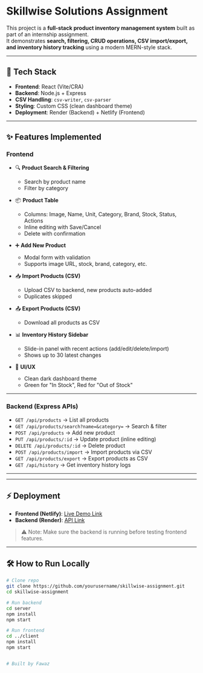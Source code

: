 # Skillwise Solutions Assignment

This project is a **full-stack product inventory management system** built as part of an internship assignment.  
It demonstrates **search, filtering, CRUD operations, CSV import/export, and inventory history tracking** using a modern MERN-style stack.

---

## 🚀 Tech Stack
- **Frontend**: React (Vite/CRA)  
- **Backend**: Node.js + Express  
- **CSV Handling**: `csv-writer`, `csv-parser`  
- **Styling**: Custom CSS (clean dashboard theme)  
- **Deployment**: Render (Backend) + Netlify (Frontend)  

---

## ✨ Features Implemented

### Frontend
- 🔍 **Product Search & Filtering**  
  - Search by product name  
  - Filter by category  

- 📦 **Product Table**  
  - Columns: Image, Name, Unit, Category, Brand, Stock, Status, Actions  
  - Inline editing with Save/Cancel  
  - Delete with confirmation  

- ➕ **Add New Product**  
  - Modal form with validation  
  - Supports image URL, stock, brand, category, etc.  

- 📥 **Import Products (CSV)**  
  - Upload CSV to backend, new products auto-added  
  - Duplicates skipped  

- 📤 **Export Products (CSV)**  
  - Download all products as CSV  

- 📊 **Inventory History Sidebar**  
  - Slide-in panel with recent actions (add/edit/delete/import)  
  - Shows up to 30 latest changes  

- 🎨 **UI/UX**  
  - Clean dark dashboard theme  
  - Green for "In Stock", Red for "Out of Stock"  

---

### Backend (Express APIs)
- `GET /api/products` → List all products  
- `GET /api/products/search?name=&category=` → Search & filter  
- `POST /api/products` → Add new product  
- `PUT /api/products/:id` → Update product (inline editing)  
- `DELETE /api/products/:id` → Delete product  
- `POST /api/products/import` → Import products via CSV  
- `GET /api/products/export` → Export products as CSV  
- `GET /api/history` → Get inventory history logs  

---


---

## ⚡ Deployment
- **Frontend (Netlify)**: [Live Demo Link]()  
- **Backend (Render)**: [API Link]()  

> ⚠️ Note: Make sure the backend is running before testing frontend features.

---


## 🛠️ How to Run Locally
```bash
# Clone repo
git clone https://github.com/yourusername/skillwise-assignment.git
cd skillwise-assignment

# Run backend
cd server
npm install
npm start

# Run frontend
cd ../client
npm install
npm start


# Built by Fawaz